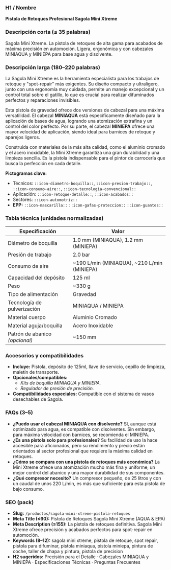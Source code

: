 ### H1 / Nombre
**Pistola de Retoques Profesional Sagola Mini Xtreme**

### Descripción corta (≤ 35 palabras)
Sagola Mini Xtreme. La pistola de retoques de alta gama para acabados de máxima precisión en automoción. Ligera, ergonómica y con cabezales MINIAQUA y MINIEPA para base agua y disolvente.

### Descripción larga (180–220 palabras)
La Sagola Mini Xtreme es la herramienta especialista para los trabajos de retoque y "spot-repair" más exigentes. Su diseño compacto y ultraligero, junto con una ergonomía muy cuidada, permite un manejo excepcional y un control total sobre el gatillo, lo que es crucial para realizar difuminados perfectos y reparaciones invisibles.

Esta pistola de gravedad ofrece dos versiones de cabezal para una máxima versatilidad. El cabezal **MINIAQUA** está específicamente diseñado para la aplicación de bases de agua, logrando una atomización extrafina y un control del color perfecto. Por su parte, el cabezal **MINIEPA** ofrece una mayor velocidad de aplicación, siendo ideal para barnices de retoque y aparejos ligeros.

Construida con materiales de la más alta calidad, como el aluminio cromado y el acero inoxidable, la Mini Xtreme garantiza una gran durabilidad y una limpieza sencilla. Es la pistola indispensable para el pintor de carrocería que busca la perfección en cada detalle.

**Pictogramas clave:**
- Técnicos: `::icon-diametro-boquilla::`, `::icon-presion-trabajo::`, `::icon-consumo-aire::`, `::icon-tecnologia-convencional::`
- Aplicación: `::icon-retoque-detalle::`, `::icon-acabados::`
- Sectores: `::icon-automotriz::`
- **EPP:** `::icon-mascarilla::` `::icon-gafas-proteccion::` `::icon-guantes::`

### Tabla técnica (unidades normalizadas)
| **Especificación** | **Valor** |
|---|---|
| Diámetro de boquilla | 1.0 mm (MINIAQUA), 1.2 mm (MINIEPA) |
| Presión de trabajo | 2.0 bar |
| Consumo de aire | ~190 L/min (MINIAQUA), ~210 L/min (MINIEPA) |
| Capacidad del depósito | 125 ml |
| Peso | ~330 g |
| Tipo de alimentación | Gravedad |
| Tecnología de pulverización | MINIAQUA / MINIEPA |
| Material cuerpo | Aluminio Cromado |
| Material aguja/boquilla | Acero Inoxidable |
| Patrón de abanico *(opcional)* | ~150 mm |

### Accesorios y compatibilidades
- **Incluye:** Pistola, depósito de 125ml, llave de servicio, cepillo de limpieza, maletín de transporte.
- **Opcionales/compatibles:**
  - *Kits de boquilla MINIAQUA y MINIEPA.*
  - *Regulador de presión de precisión.*
- **Compatibilidades especiales:** Compatible con el sistema de vasos desechables de Sagola.

### FAQs (3–5)
- **¿Puedo usar el cabezal MINIAQUA con disolvente?** Sí, aunque está optimizado para agua, es compatible con disolventes. Sin embargo, para máxima velocidad con barnices, se recomienda el MINIEPA.
- **¿Es una pistola solo para profesionales?** Su facilidad de uso la hace accesible para aficionados, pero su rendimiento y precio están orientados al sector profesional que requiere la máxima calidad en retoques.
- **¿Cómo se compara con una pistola de retoques más económica?** La Mini Xtreme ofrece una atomización mucho más fina y uniforme, un mejor control del abanico y una mayor durabilidad de sus componentes.
- **¿Qué compresor necesito?** Un compresor pequeño, de 25 litros y con un caudal de unos 220 L/min, es más que suficiente para esta pistola de bajo consumo.

### SEO (pack)
- **Slug:** `/productos/sagola-mini-xtreme-pistola-retoques`
- **Meta Title (≤60):** Pistola de Retoques Sagola Mini Xtreme (AQUA & EPA)
- **Meta Description (≤155):** La pistola de retoques definitiva. Sagola Mini Xtreme ofrece precisión y acabados perfectos para spot-repair en automoción.
- **Keywords (8–12):** sagola mini xtreme, pistola de retoque, spot repair, pistola para difuminar, pistola miniaqua, pistola miniepa, pintura de coche, taller de chapa y pintura, pistola de precision
- **H2 sugeridos:** Precisión para el Detalle · Cabezales MINIAQUA y MINIEPA · Especificaciones Técnicas · Preguntas Frecuentes